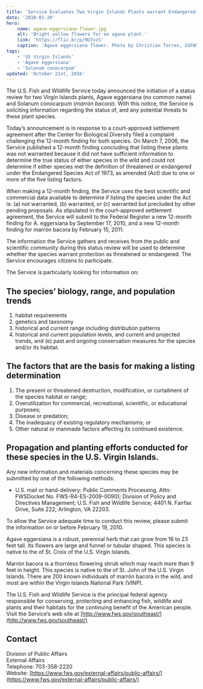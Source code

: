 ```yaml
---
title: 'Service Evaluates Two Virgin Islands Plants warrant Endangered Species Act Protection'
date: '2010-01-20'
hero:
    name: agave-eggersiana-flower.jpg
    alt: 'Bright yellow flowers for an agave plant.'
    link: 'https://flic.kr/p/9U7vzS'
    caption: 'Agave eggersiana flower. Photo by Christian Torres, USFWS.'
tags:
    - 'US Virgin Islands'
    - 'Agave eggersiana'
    - 'Solanum conocarpum'
updated: 'October 21st, 2016'
---
```


The U.S. Fish and Wildlife Service today announced the initiation of a status review for two Virgin Islands plants, Agave eggersiana (no common name) and Solanum conocarpum (<em>marrón bacora</em>). With this notice, the Service is soliciting information regarding the status of, and any potential threats to these plant species.

Today’s announcement is in response to a court-approved settlement agreement after the Center for Biological Diversity filed a complaint challenging the 12-month finding for both species. On March 7, 2006, the Service published a 12-month finding concluding that listing these plants was not warranted because it did not have sufficient information to determine the true status of either species in the wild and could not determine if either species met the definition of threatened or endangered under the Endangered Species Act of 1973, as amended (Act) due to one or more of the five listing factors.

When making a 12-month finding, the Service uses the best scientific and commercial data available to determine if listing the species under the Act is: (a) not warranted, (b) warranted, or (c) warranted but precluded by other pending proposals. As stipulated in the court-approved settlement agreement, the Service will submit to the Federal Register a new 12-month finding for A. eggersiana by September 17, 2010, and a new 12-month finding for marrón bacora by February 15, 2011.

The information the Service gathers and receives from the public and scientific community during this status review will be used to determine whether the species warrant protection as threatened or endangered. The Service encourages citizens to participate.

The Service is particularly looking for information on:

## The species’ biology, range, and population trends

1. habitat requirements  
2. genetics and taxonomy  
3. historical and current range including distribution patterns  
4. historical and current population levels, and current and projected trends, and (e) past and ongoing conservation measures for the species and/or its habitat.

## The factors that are the basis for making a listing determination

1. The present or threatened destruction, modification, or curtailment of the species habitat or range;  
2. Overutilization for commercial, recreational, scientific, or educational purposes;  
3. Disease or predation;  
4. The inadequacy of existing regulatory mechanisms; or  
5. Other natural or manmade factors affecting its continued existence.

## Propagation and planting efforts conducted for these species in the U.S. Virgin Islands.

Any new information and materials concerning these species may be submitted by one of the following methods:

*   U.S. mail or hand-delivery: Public Comments Processing, Attn: FWSDocket No. FWS-R4-ES-2009-0090); Division of Policy and Directives Management; U.S. Fish and Wildlife Service; 4401 N. Fairfax Drive, Suite 222; Arlington, VA 22203.

To allow the Service adequate time to conduct this review, please submit the information on or before February 19, 2010.

Agave eggersiana is a robust, perennial herb that can grow from 16 to 23 feet tall. Its flowers are large and funnel or tubular shaped. This species is native to the of St. Croix of the U.S. Virgin Islands.

Marrón bacora is a thornless flowering shrub which may reach more than 9 feet in height. This species is native to the of St. John of the U.S. Virgin Islands. There are 200 known individuals of marrón bacora in the wild, and most are within the Virgin Islands National Park (VINP).

The U.S. Fish and Wildlife Service is the principal federal agency responsible for conserving, protecting and enhancing fish, wildlife and plants and their habitats for the continuing benefit of the American people. Visit the Service’s web site at [http://www.fws.gov/southeast/](http://www.fws.gov/southeast/)

## Contact

Division of Public Affairs  
External Affairs  
Telephone: 703-358-2220  
Website: [https://www.fws.gov/external-affairs/public-affairs/](https://www.fws.gov/external-affairs/public-affairs/)
